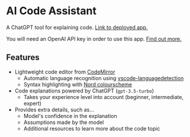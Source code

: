 # AI Code Assistant

A ChatGPT tool for explaining code. [Link to deployed app.](https://dlazaro.ca/code-assistant/)

You will need an OpenAI API key in order to use this app. [Find out more.](https://platform.openai.com/docs/api-reference/authentication)

## Features

- Lightweight code editor from [CodeMirror](https://codemirror.net/)
  - Automatic language recognition using [vscode-languagedetection](https://github.com/microsoft/vscode-languagedetection)
  - Syntax highlighting with [Nord colourscheme](https://www.nordtheme.com/)
- Code explanations powered by ChatGPT (`gpt-3.5-turbo`)
  - Takes your experience level into account (beginner, intermediate, expert)
- Provides extra details, such as...
  - Model's confidence in the explanation
  - Assumptions made by the model
  - Additional resources to learn more about the code topic
